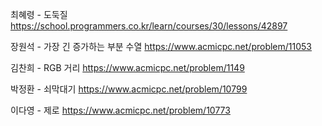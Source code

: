 최혜령 - 도둑질 https://school.programmers.co.kr/learn/courses/30/lessons/42897

장원석 - 가장 긴 증가하는 부분 수열 https://www.acmicpc.net/problem/11053

김찬희 - RGB 거리 https://www.acmicpc.net/problem/1149

박정환 - 쇠막대기 https://www.acmicpc.net/problem/10799

이다영 - 제로 https://www.acmicpc.net/problem/10773
